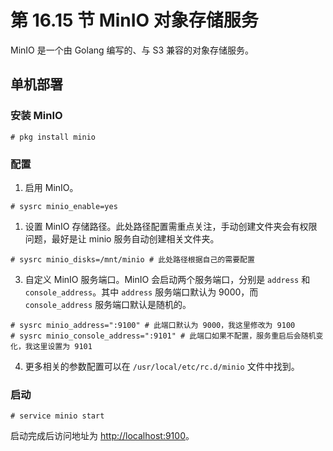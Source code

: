# 第 16.15 节 MinIO 对象存储服务

MinIO 是一个由 Golang 编写的、与 S3 兼容的对象存储服务。

## 单机部署

### 安装 MinIO

```
# pkg install minio
```

### 配置

1. 启用 MinIO。
   
```
# sysrc minio_enable=yes
```

1. 设置 MinIO 存储路径。此处路径配置需重点关注，手动创建文件夹会有权限问题，最好是让 minio 服务自动创建相关文件夹。

```
# sysrc minio_disks=/mnt/minio # 此处路径根据自己的需要配置
```

3. 自定义 MinIO 服务端口。MinIO 会启动两个服务端口，分别是 `address` 和 `console_address`。其中 `address` 服务端口默认为 9000，而 `console_address` 服务端口默认是随机的。

```
# sysrc minio_address=":9100" # 此端口默认为 9000，我这里修改为 9100
# sysrc minio_console_address=":9101" # 此端口如果不配置，服务重启后会随机变化，我这里设置为 9101
```

4. 更多相关的参数配置可以在 `/usr/local/etc/rc.d/minio` 文件中找到。

### 启动

```
# service minio start
```

启动完成后访问地址为 <http://localhost:9100>。